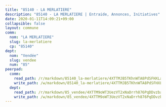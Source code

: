```yaml
---
title: "85140 - LA MERLATIERE"
description: "85140 - LA MERLATIERE | Entraide, Annonces, Initiatives"
date: 2020-01-11T14:09:21+09:00
collapsible: false
layout: commune
comm:
  nom: "LA MERLATIERE"
  slug: la-merlatiere
  cp: "85140"
dept:
  nom: "Vendée"
  slug: vendee
  num: "85"
peerpad:
  comm:
    read_path: /r/markdown/85140_la-merlatiere/4XTTMJB5TKhnWTA8PdSFHXLaU4qc8EENjmFw3xPyG8GnHpS6U
    write_path: /w/markdown/85140_la-merlatiere/4XTTMJB5TKhnWTA8PdSFHXLaU4qc8EENjmFw3xPyG8GnHpS6U-K3TgUvq97WHMscRBjw9fRQAchr9awcyJPNqTq2nesiPzfpRVe3ai6hxmdTHHkpuQrDmVn8rtankS9Ta1W3rath8TPNkJWr91EfbBConbzKDvfjJM88cUH9ZzaSrBbvKL9SKBqRRA
  dept:
    read_path: /r/markdown/85_vendee/4XTTM9oWT3UezVT2xNaDrrh876PqDDvzbaovSPP6P6ha63Ezk
    write_path: /w/markdown/85_vendee/4XTTM9oWT3UezVT2xNaDrrh876PqDDvzbaovSPP6P6ha63Ezk-K3TgTz4T2Ao5CxcmNgKRpi6DXEbSZWgvvZNdT7V4KiJycR1vvtGLxg5iYYYKajishdNzKNazAywn7vjwqtQs859ALiENaqFJQsULDwd4rYqVPy8n3JbNCeuPxinCnetCgcSuCcyv
---
```


